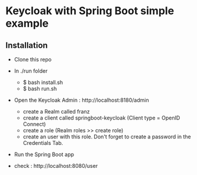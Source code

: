 # Keycloak with Spring Boot simple example

## Installation
- Clone this repo

- In ./run folder
  - $ bash install.sh
  - $ bash run.sh

- Open the Keycloak Admin : http://localhost:8180/admin
  - create a Realm called franz
  - create a client called springboot-keycloak (Client type = OpenID Connect)
  - create a role (Realm roles >> create role)
  - create an user with this role. Don't forget to create a password in the Credentials Tab.

- Run the Spring Boot app

- check : http://localhost:8080/user
